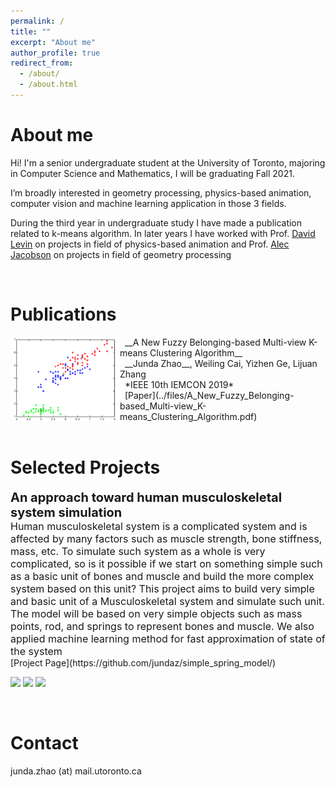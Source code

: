 ```yaml
---
permalink: /
title: ""
excerpt: "About me"
author_profile: true
redirect_from: 
  - /about/
  - /about.html
---
```


About me
======

Hi! I'm a senior undergraduate student at the University of Toronto, majoring in Computer Science and Mathematics, I will be graduating Fall 2021.

I’m broadly interested in geometry processing, physics-based animation, computer vision and machine learning application in those 3 fields.

During the third year in undergraduate study I have made a publication related to k-means algorithm. In later years I have worked with Prof. [David Levin](http://142.93.146.228/researchdb/) on projects in field of physics-based animation and Prof. [Alec Jacobson](https://www.cs.toronto.edu/~jacobson/) on projects in field of geometry processing

<br/>

Publications
======
<img width="175" align="left" src="../images/cluster.png"/>
&nbsp; __A New Fuzzy Belonging-based Multi-view K-means Clustering Algorithm__<br/>
&nbsp;  __Junda Zhao__, Weiling Cai, Yizhen Ge, Lijuan Zhang<br/>
&nbsp;  *IEEE 10th IEMCON 2019*<br/>
&nbsp;  [Paper](../files/A_New_Fuzzy_Belonging-based_Multi-view_K-means_Clustering_Algorithm.pdf)<br/> 

<br/>



Selected Projects
======
<div>
<div style="font-size:15pt"><strong>An approach toward human musculoskeletal system simulation</strong></div>
</div>
<div style="font-size:12pt"> 
Human musculoskeletal system is a complicated system and is affected 
by many factors such as muscle strength, bone stiffness, mass, etc. 
To simulate such system as a whole is very complicated, so is it possible 
if we start on something simple such as a basic unit of bones and muscle 
and build the more complex system based on this unit? This project aims 
to build very simple and basic unit of a Musculoskeletal system and 
simulate such unit. The model will be based on very simple objects 
such as mass points, rod, and springs to represent bones and muscle.
We also applied machine learning method for fast approximation of state 
of the system</div>
[Project Page](https://github.com/jundaz/simple_spring_model/)<br/>
<p float="left">
  <img src="../images/shrunk.gif" width="250" />
  <img src="../images/stretch.gif" width="250" /> 
  <img src="../images/twisted.gif" width="250" />
</p>

<br/>

Contact
======
junda.zhao (at) mail.utoronto.ca